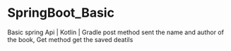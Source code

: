 # SpringBoot_Basic
Basic spring Api | Kotlin | Gradle   post method sent the name and author of the book, Get method get the saved deatils 
